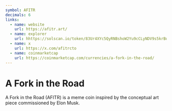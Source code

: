 ```yaml
---
symbol: AFITR
decimals: 6
links:
  - name: website
    url: https://afitr.art/
  - name: explorer
    url: hhttps://solscan.io/token/83Ur4XYc5QyRNBshoW2Yu9cCLyNDV9s5krBu11JWDxxq
  - name: x
    url: https://x.com/afitrcto
  - name: coinmarketcap
    url: https://coinmarketcap.com/currencies/a-fork-in-the-road/
---
```


# A Fork in the Road

A Fork in the Road (AFITR) is a meme coin inspired by the conceptual art piece commissioned by Elon Musk.
